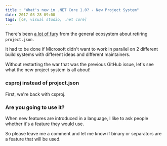 ```yaml
---
title : "What's new in .NET Core 1.0? - New Project System"
date: 2017-03-28 09:00
tags: [c#, visual studio, .net core]
---
```


There's been [a lot of fury](https://github.com/aspnet/Home/issues/1433) from the general ecosystem about retiring `project.json`.

It had to be done if Microsoft didn't want to work in parallel on 2 different build systems with different ideas and different maintainers.

Without restarting the war that was the previous GitHub issue, let's see what the new project system is all about!

### csproj instead of project.json

First, we're back with csproj.

### Are you going to use it?

When new features are introduced in a language, I like to ask people whether it's a feature they would use.

So please leave me a comment and let me know if binary or separators are a feature that will be used.
